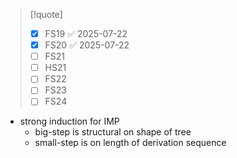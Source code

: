 > [!quote]
> - [x] FS19 ✅ 2025-07-22
> - [x] FS20 ✅ 2025-07-22
> - [ ] FS21
> - [ ] HS21
> - [ ] FS22
> - [ ] FS23
> - [ ] FS24

- strong induction for IMP
    - big-step is structural on shape of tree
	- small-step is on length of derivation sequence
